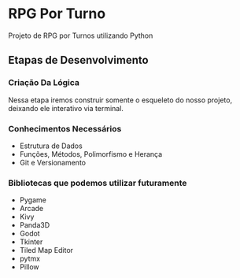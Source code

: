 # RPG Por Turno

Projeto de RPG por Turnos utilizando Python

## Etapas de Desenvolvimento

### Criação Da Lógica

Nessa etapa iremos construir somente o esqueleto do nosso projeto, deixando ele interativo via terminal.

### Conhecimentos Necessários

- Estrutura de Dados  
- Funções, Métodos, Polimorfismo e Herança  
- Git e Versionamento  

### Bibliotecas que podemos utilizar futuramente

- Pygame  
- Arcade  
- Kivy  
- Panda3D  
- Godot  
- Tkinter  
- Tiled Map Editor  
- pytmx  
- Pillow  
